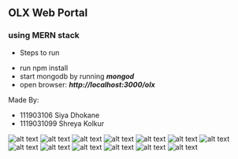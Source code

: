 ## OLX Web Portal
### using MERN stack

- Steps to run
* run npm install
* start mongodb by running ***mongod***
* open browser: ***http://localhost:3000/olx***

Made By:
- 111903106 Siya Dhokane
- 1119031099 Shreya Kolkur

![alt text](./screenshots/register.png)
![alt text](./screenshots/login.png)
![alt text](./screenshots/ilogin.png)
![alt text](./screenshots/home.png)
![alt text](./screenshots/navbar.png)
![alt text](./screenshots/category.png)
![alt text](./screenshots/details.png)
![alt text](./screenshots/profile1.png)
![alt text](./screenshots/profile2.png)
![alt text](./screenshots/cart.png)
![alt text](./screenshots/checkout1.png)
![alt text](./screenshots/checkout2.png)
![alt text](./screenshots/checkout3.png)
